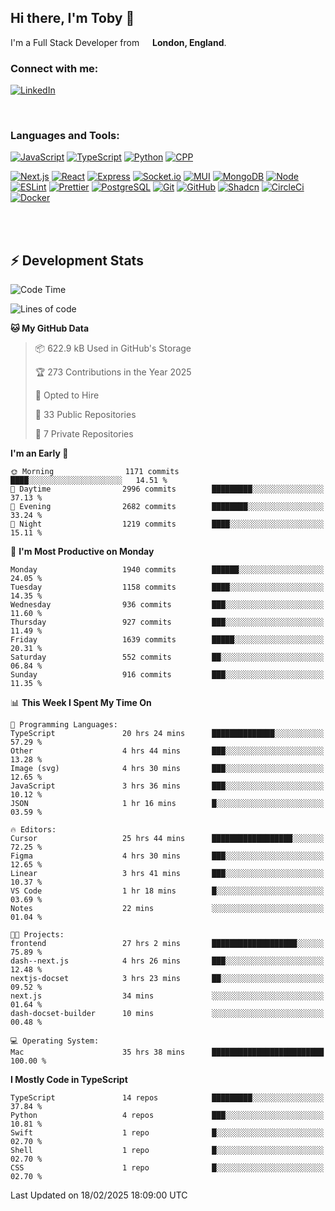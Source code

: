 ## Hi there, I'm Toby 👋

I'm a Full Stack Developer from <img src="https://cdn-icons-png.flaticon.com/512/197/197374.png" width="13" /> **London, England**.

### Connect with me:

[![LinkedIn][linkedin-shield]][linkedin-url]

<br />

### Languages and Tools:

[![JavaScript][JavaScript]][JavaScript-url] [![TypeScript][TypeScript]][TypeScript-url] [![Python][Python]][Python-url] [![CPP][CPP]][CPP-url]

[![Next.js][Next.js]][Next-url] [![React][React.js]][React-url] [![Express][Express.js]][Express-url] [![Socket.io][SocketIo]][SocketIo-url] [![MUI][MUI]][MUI-url] [![MongoDB][MongoDB]][Mongo-url] [![Node][Node.js]][Node-url] [![ESLint][ESLint]][ESLint-url] [![Prettier][Prettier]][Prettier-url] [![PostgreSQL][PostgreSQL]][PostgreSQL-url] [![Git][Git]][Git-url] [![GitHub][GitHub]][GitHub-url] [![Shadcn][Shadcn]][Shadcn-url] [![CircleCi][CircleCi]][CircleCi-url] [![Docker][Docker]][Docker-url]

<br />
<br />

## :zap: Development Stats

<!--START_SECTION:waka-->
![Code Time](http://img.shields.io/badge/Code%20Time-1%2C184%20hrs%2012%20mins-blue)

![Lines of code](https://img.shields.io/badge/From%20Hello%20World%20I%27ve%20Written-3.3%20million%20lines%20of%20code-blue)

**🐱 My GitHub Data** 

> 📦 622.9 kB Used in GitHub's Storage 
 > 
> 🏆 273 Contributions in the Year 2025
 > 
> 💼 Opted to Hire
 > 
> 📜 33 Public Repositories 
 > 
> 🔑 7 Private Repositories 
 > 
**I'm an Early 🐤** 

```text
🌞 Morning                1171 commits        ████░░░░░░░░░░░░░░░░░░░░░   14.51 % 
🌆 Daytime                2996 commits        █████████░░░░░░░░░░░░░░░░   37.13 % 
🌃 Evening                2682 commits        ████████░░░░░░░░░░░░░░░░░   33.24 % 
🌙 Night                  1219 commits        ████░░░░░░░░░░░░░░░░░░░░░   15.11 % 
```
📅 **I'm Most Productive on Monday** 

```text
Monday                   1940 commits        ██████░░░░░░░░░░░░░░░░░░░   24.05 % 
Tuesday                  1158 commits        ████░░░░░░░░░░░░░░░░░░░░░   14.35 % 
Wednesday                936 commits         ███░░░░░░░░░░░░░░░░░░░░░░   11.60 % 
Thursday                 927 commits         ███░░░░░░░░░░░░░░░░░░░░░░   11.49 % 
Friday                   1639 commits        █████░░░░░░░░░░░░░░░░░░░░   20.31 % 
Saturday                 552 commits         ██░░░░░░░░░░░░░░░░░░░░░░░   06.84 % 
Sunday                   916 commits         ███░░░░░░░░░░░░░░░░░░░░░░   11.35 % 
```


📊 **This Week I Spent My Time On** 

```text
💬 Programming Languages: 
TypeScript               20 hrs 24 mins      ██████████████░░░░░░░░░░░   57.29 % 
Other                    4 hrs 44 mins       ███░░░░░░░░░░░░░░░░░░░░░░   13.28 % 
Image (svg)              4 hrs 30 mins       ███░░░░░░░░░░░░░░░░░░░░░░   12.65 % 
JavaScript               3 hrs 36 mins       ███░░░░░░░░░░░░░░░░░░░░░░   10.12 % 
JSON                     1 hr 16 mins        █░░░░░░░░░░░░░░░░░░░░░░░░   03.59 % 

🔥 Editors: 
Cursor                   25 hrs 44 mins      ██████████████████░░░░░░░   72.25 % 
Figma                    4 hrs 30 mins       ███░░░░░░░░░░░░░░░░░░░░░░   12.65 % 
Linear                   3 hrs 41 mins       ███░░░░░░░░░░░░░░░░░░░░░░   10.37 % 
VS Code                  1 hr 18 mins        █░░░░░░░░░░░░░░░░░░░░░░░░   03.69 % 
Notes                    22 mins             ░░░░░░░░░░░░░░░░░░░░░░░░░   01.04 % 

🐱‍💻 Projects: 
frontend                 27 hrs 2 mins       ███████████████████░░░░░░   75.89 % 
dash--next.js            4 hrs 26 mins       ███░░░░░░░░░░░░░░░░░░░░░░   12.48 % 
nextjs-docset            3 hrs 23 mins       ██░░░░░░░░░░░░░░░░░░░░░░░   09.52 % 
next.js                  34 mins             ░░░░░░░░░░░░░░░░░░░░░░░░░   01.64 % 
dash-docset-builder      10 mins             ░░░░░░░░░░░░░░░░░░░░░░░░░   00.48 % 

💻 Operating System: 
Mac                      35 hrs 38 mins      █████████████████████████   100.00 % 
```

**I Mostly Code in TypeScript** 

```text
TypeScript               14 repos            █████████░░░░░░░░░░░░░░░░   37.84 % 
Python                   4 repos             ███░░░░░░░░░░░░░░░░░░░░░░   10.81 % 
Swift                    1 repo              █░░░░░░░░░░░░░░░░░░░░░░░░   02.70 % 
Shell                    1 repo              █░░░░░░░░░░░░░░░░░░░░░░░░   02.70 % 
CSS                      1 repo              █░░░░░░░░░░░░░░░░░░░░░░░░   02.70 % 
```




 Last Updated on 18/02/2025 18:09:00 UTC
<!--END_SECTION:waka-->


<!-- MARKDOWN LINKS & IMAGES -->
<!-- https://www.markdownguide.org/basic-syntax/#reference-style-links -->

[CPP-url]: https://cplusplus.com/
[CPP]: https://img.shields.io/badge/-C++-blue?style=for-the-badge&logo=cplusplus
[JavaScript-url]: https://developer.mozilla.org/en-US/docs/Web/JavaScript
[JavaScript]: https://shields.io/badge/JavaScript-F7DF1E?logo=JavaScript&logoColor=000&style=for-the-badge
[TypeScript-url]: https://www.typescriptlang.org/
[TypeScript]: https://shields.io/badge/TypeScript-3178C6?logo=TypeScript&logoColor=FFF&style=for-the-badge
[Python-url]: https://www.python.org/
[Python]: https://img.shields.io/badge/python-3670A0?style=for-the-badge&logo=python&logoColor=ffdd54
[linkedin-shield]: https://img.shields.io/badge/LinkedIn-0077B5?style=for-the-badge&logo=linkedin&logoColor=white
[linkedin-url]: https://linkedin.com/in/toby-dixon-smith/
[Next.js]: https://img.shields.io/badge/next.js-000000?style=for-the-badge&logo=nextdotjs&logoColor=white
[Next-url]: https://nextjs.org/
[React.js]: https://img.shields.io/badge/React-20232A?style=for-the-badge&logo=react&logoColor=61DAFB
[React-url]: https://reactjs.org/
[Express.js]: https://img.shields.io/badge/Express.js-404D59?style=for-the-badge&logo=express
[Express-url]: https://expressjs.com/
[Node.js]: https://img.shields.io/badge/Node.js-43853D?style=for-the-badge&logo=node.js&logoColor=white
[Node-url]: https://nodejs.org/
[MongoDB]: https://img.shields.io/badge/MongoDB-4EA94B?style=for-the-badge&logo=mongodb&logoColor=white
[Mongo-url]: https://www.mongodb.com/
[ESLint]: https://img.shields.io/badge/eslint-3A33D1?style=for-the-badge&logo=eslint&logoColor=white
[ESLint-url]: https://eslint.org/
[Prettier]: https://img.shields.io/badge/prettier-1A2C34?style=for-the-badge&logo=prettier&logoColor=F7BA3E
[Prettier-url]: https://prettier.io/
[SocketIo-url]: https://socket.io/
[SocketIo]: https://img.shields.io/badge/Socket.io-010101?style=for-the-badge&logo=socket.io&badgeColor=010101
[MUI-url]: https://mui.com/
[MUI]: https://img.shields.io/badge/MUI-%230081CB.svg?style=for-the-badge&logo=mui&logoColor=white
[PostgreSQL-url]: https://www.postgresql.org/
[PostgreSQL]: https://img.shields.io/badge/postgresql-4169e1?style=for-the-badge&logo=postgresql&logoColor=white
[Git-url]: https://git-scm.com/
[Git]: https://img.shields.io/badge/GIT-E44C30?style=for-the-badge&logo=git&logoColor=white
[GitHub-url]: https://github.com/
[GitHub]: https://img.shields.io/badge/GitHub-100000?style=for-the-badge&logo=github&logoColor=white
[Shadcn-url]: https://ui.shadcn.com/
[Shadcn]: https://img.shields.io/badge/shadcn%2Fui-000?logo=shadcnui&logoColor=fff&style=for-the-badge
[CircleCi-url]: https://ui.shadcn.com/
[CircleCi]: https://img.shields.io/badge/circleci-343434?logo=circleci&logoColor=fff&style=for-the-badge
[Docker-url]: https://ui.shadcn.com/
[Docker]: https://img.shields.io/badge/docker-2496ED?logo=docker&logoColor=fff&style=for-the-badge
